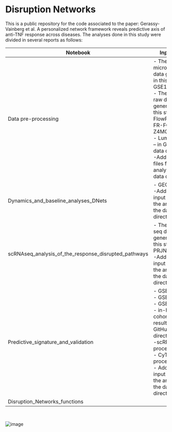 # Disruption Networks
This is a public repository for the code associated to the paper: Gerassy-Vainberg et al. A personalized network framework reveals predictive axis of anti-TNF response across diseases.
The analyses done in this study were divided in several reports as follows:  

| Notebook | Input data | Figures |
| --- | --- | --- |
| Data pre-processing | - The microarray raw data generated in this study: GSE186963. <br> - The CyTOF raw data generated in this study: FlowRepository FR-FCM-Z4MQ. <br> - Luminex data – in GitHub data directory. <br> -Additional files for the analysis in the data directory | S2 |
| Dynamics_and_baseline_analyses_DNets | - GEO94648 <br> -Additional input files for the analysis in the data directory | Fig 1, 2, 3, 4a-b <br> S1, S3, S4, S5 |
| scRNAseq_analysis_of_the_response_disrupted_pathways | - The scRNA-seq data generated in this study: PRJNA779701. <br> -Additional input files for the analysis in the data directory | Fig 4c-d, <br> S6 |
| Predictive_signature_and_validation | - GSE20690 <br> - GSE33377 <br> - GSE42296 <br> - in-house CD cohort- qPCR results- in GitHub data directory <br> -scRNAseq processed data <br> - CyTOF processed data <br> - Additional input files for the analysis in the data directory | Fig 4e, Fig 5 <br> S7, S8 |
| Disruption_Networks_functions | | |

<br> 

![image](https://github.com/ShiranVaniberg/Disruption_Networks_and_IFX_response/assets/51864609/2536d642-e7f7-4050-a189-112d8461f64a)
